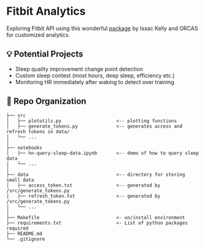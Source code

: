 # Fitbit Analytics

Exploring Fitbit API using this wonderful [package](https://pypi.org/project/fitbit/) by Issac Kelly and ORCAS for customized analytics.

:bulb: Potential Projects
--------------------------------
- Sleep quality improvement change point detection
- Custom sleep contest (most hours, deep sleep, efficiency etc.)
- Monitoring HR immediately after waking to detect over training


:ram: Repo Organization
--------------------------------

    ├── src                
    │   ├── plotutils.py                    <-- plotting functions
    │   ├── generate_tokens.py              <-- generates access and refresh tokens in data/   
    │   └── ...
    │     
    ├── notebooks          
    │   ├── hn-query-sleep-data.ipynb       <-- demo of how to query sleep data   
    │   └── ...
    │    
    ├── data                                <-- directory for storing small data
    │   ├── access_token.txt                <-- generated by /src/generate_tokens.py      
    │   ├── refresh_token.txt               <-- generated by /src/generate_tokens.py      
    │   └── ...                                          
    │
    ├── Makefile                            <- un/install environment 
    ├── requirements.txt                    <- List of python packages required     
    ├── README.md
    └── .gitignore  
